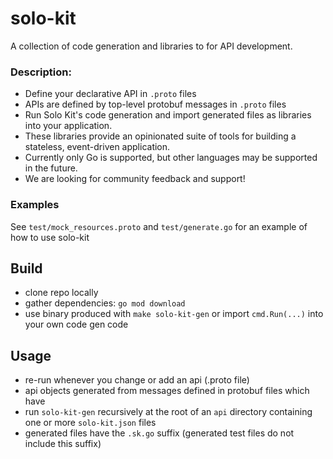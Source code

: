 # solo-kit
A collection of code generation and libraries to for API development.

### Description:
- Define your declarative API in `.proto` files
- APIs are defined by top-level protobuf messages in `.proto` files
- Run Solo Kit's code generation and import generated files as libraries into your application. 
- These libraries provide an opinionated suite of tools for building a stateless, event-driven application.
- Currently only Go is supported, but other languages may be supported in the future.
- We are looking for community feedback and support!

### Examples
See `test/mock_resources.proto` and `test/generate.go` for an example of how to use solo-kit

## Build
- clone repo locally
- gather dependencies: `go mod download`
- use binary produced with `make solo-kit-gen` or import `cmd.Run(...)` into your own code gen code 

## Usage
- re-run whenever you change or add an api (.proto file)
- api objects generated from messages defined in protobuf files which have 
- run `solo-kit-gen` recursively at the root of an `api` directory containing one or more `solo-kit.json` files
- generated files have the `.sk.go` suffix (generated test files do not include this suffix)
